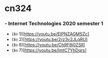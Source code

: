 # cn324
### - Internet Technologies 2020 semester 1

- (ข้อ 1)[https://youtu.be/EIPNZAGMSZc]
- (ข้อ 2)[https://youtu.be/2rz3v2JLqRU]
- (ข้อ 6)[https://youtu.be/Ch9F8j0ZSlI]
- (ข้อ 7)[https://youtu.be/lmtC7YhDqrs]